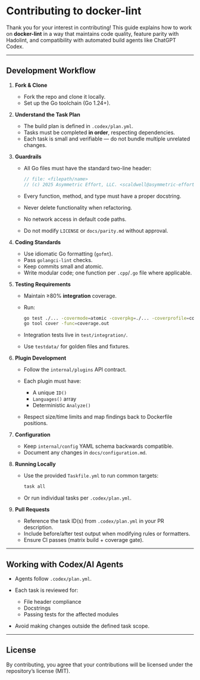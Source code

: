 # Contributing to docker-lint

Thank you for your interest in contributing! This guide explains how to work on **docker-lint** in a way that 
maintains code quality, feature parity with Hadolint, and compatibility with automated build agents like ChatGPT 
Codex.

---

## Development Workflow

1. **Fork & Clone**

    * Fork the repo and clone it locally.
    * Set up the Go toolchain (Go 1.24+).

2. **Understand the Task Plan**

    * The build plan is defined in `.codex/plan.yml`.
    * Tasks must be completed **in order**, respecting dependencies.
    * Each task is small and verifiable — do not bundle multiple unrelated changes.

3. **Guardrails**

    * All Go files must have the standard two-line header:

      ```go
      // file: <filepath/name>
      // (c) 2025 Asymmetric Effort, LLC. <scaldwell@asymmetric-effort.com>
      ```
    * Every function, method, and type must have a proper docstring.
    * Never delete functionality when refactoring.
    * No network access in default code paths.
    * Do not modify `LICENSE` or `docs/parity.md` without approval.

4. **Coding Standards**

    * Use idiomatic Go formatting (`gofmt`).
    * Pass `golangci-lint` checks.
    * Keep commits small and atomic.
    * Write modular code; one function per `.cpp`/`.go` file where applicable.

5. **Testing Requirements**

    * Maintain ≥80% **integration** coverage.
    * Run:

      ```bash
      go test ./... -covermode=atomic -coverpkg=./... -coverprofile=coverage.out
      go tool cover -func=coverage.out
      ```
    * Integration tests live in `test/integration/`.
    * Use `testdata/` for golden files and fixtures.

6. **Plugin Development**

    * Follow the `internal/plugins` API contract.
    * Each plugin must have:

        * A unique `ID()`
        * `Languages()` array
        * Deterministic `Analyze()`
    * Respect size/time limits and map findings back to Dockerfile positions.

7. **Configuration**

    * Keep `internal/config` YAML schema backwards compatible.
    * Document any changes in `docs/configuration.md`.

8. **Running Locally**

    * Use the provided `Taskfile.yml` to run common targets:

      ```bash
      task all
      ```
    * Or run individual tasks per `.codex/plan.yml`.

9. **Pull Requests**

    * Reference the task ID(s) from `.codex/plan.yml` in your PR description.
    * Include before/after test output when modifying rules or formatters.
    * Ensure CI passes (matrix build + coverage gate).

---

## Working with Codex/AI Agents

* Agents follow `.codex/plan.yml`.
* Each task is reviewed for:

    * File header compliance
    * Docstrings
    * Passing tests for the affected modules
* Avoid making changes outside the defined task scope.

---

## License

By contributing, you agree that your contributions will be licensed under the repository’s license (MIT).
